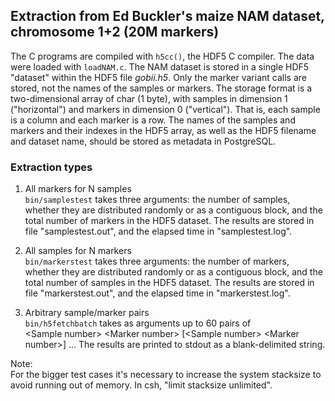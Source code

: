 ## Extraction from Ed Buckler's maize NAM dataset, chromosome 1+2 (20M markers)

The C programs are compiled with `h5cc()`, the HDF5 C compiler.  The
data were loaded with `loadNAM.c`. The NAM dataset is stored in a single
HDF5 "dataset" within the HDF5 file _gobii.h5_.  Only the marker variant
calls are stored, not the names of the samples or markers.  The storage
format is a two-dimensional array of char (1 byte), with samples in
dimension 1 ("horizontal") and markers in dimension 0 ("vertical").
That is, each sample is a column and each marker is a row.  The names of
the samples and markers and their indexes in the HDF5 array, as well as
the HDF5 filename and dataset name, should be stored as metadata in
PostgreSQL.

### Extraction types

1. All markers for N samples  
`bin/samplestest` takes three arguments: the number of samples, whether they
are distributed randomly or as a contiguous block, and the total number
of markers in the HDF5 dataset.  The results are stored in file
"samplestest.out", and the elapsed time in "samplestest.log".

2. All samples for N markers  
`bin/markerstest` takes three arguments: the number of markers, whether they
are distributed randomly or as a contiguous block, and the total number
of samples in the HDF5 dataset.  The results are stored in file
"markerstest.out", and the elapsed time in "markerstest.log".

3. Arbitrary sample/marker pairs  
`bin/h5fetchbatch` takes as arguments up to 60 pairs of  
\<Sample number\> \<Marker number\> [\<Sample number\> \<Marker number\>] ...
The results are printed to stdout as a blank-delimited string.

Note:  
For the bigger test cases it's necessary to increase the system stacksize
to avoid running out of memory.  In csh, "limit stacksize unlimited".
